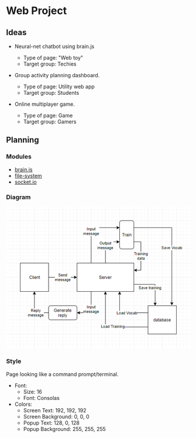 # Web Project

## Ideas

* Neural-net chatbot using brain.js
	* Type of page: "Web toy"
	* Target group: Techies

* Group activity planning dashboard.
	* Type of page: Utility web app
	* Target group: Students
	
* Online multiplayer game.
	* Type of page: Game
	* Target group: Gamers

## Planning

### Modules
* [brain.js](https://github.com/BrainJS/brain.js)
* [file-system](https://www.npmjs.com/package/file-system)
* [socket.io](https://socket.io/)

### Diagram

![alt text](dia.png)

### Style

Page looking like a command prompt/terminal.
* Font:
	* Size: 16
	* Font: Consolas
* Colors: 
	* Screen Text: 192, 192, 192
	* Screen Background: 0, 0, 0
	* Popup Text: 128, 0, 128
	* Popup Background: 255, 255, 255